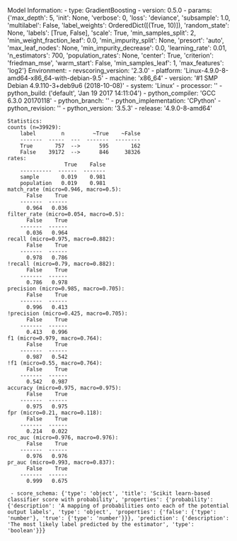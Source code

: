 Model Information:
	 - type: GradientBoosting
	 - version: 0.5.0
	 - params: {'max_depth': 5, 'init': None, 'verbose': 0, 'loss': 'deviance', 'subsample': 1.0, 'multilabel': False, 'label_weights': OrderedDict([(True, 10)]), 'random_state': None, 'labels': [True, False], 'scale': True, 'min_samples_split': 2, 'min_weight_fraction_leaf': 0.0, 'min_impurity_split': None, 'presort': 'auto', 'max_leaf_nodes': None, 'min_impurity_decrease': 0.0, 'learning_rate': 0.01, 'n_estimators': 700, 'population_rates': None, 'center': True, 'criterion': 'friedman_mse', 'warm_start': False, 'min_samples_leaf': 1, 'max_features': 'log2'}
	Environment:
	 - revscoring_version: '2.3.0'
	 - platform: 'Linux-4.9.0-8-amd64-x86_64-with-debian-9.5'
	 - machine: 'x86_64'
	 - version: '#1 SMP Debian 4.9.110-3+deb9u6 (2018-10-08)'
	 - system: 'Linux'
	 - processor: ''
	 - python_build: ('default', 'Jan 19 2017 14:11:04')
	 - python_compiler: 'GCC 6.3.0 20170118'
	 - python_branch: ''
	 - python_implementation: 'CPython'
	 - python_revision: ''
	 - python_version: '3.5.3'
	 - release: '4.9.0-8-amd64'
	
	Statistics:
	counts (n=39929):
		label        n         ~True    ~False
		-------  -----  ---  -------  --------
		True       757  -->      595       162
		False    39172  -->      846     38326
	rates:
		              True    False
		----------  ------  -------
		sample       0.019    0.981
		population   0.019    0.981
	match_rate (micro=0.946, macro=0.5):
		  False    True
		-------  ------
		  0.964   0.036
	filter_rate (micro=0.054, macro=0.5):
		  False    True
		-------  ------
		  0.036   0.964
	recall (micro=0.975, macro=0.882):
		  False    True
		-------  ------
		  0.978   0.786
	!recall (micro=0.79, macro=0.882):
		  False    True
		-------  ------
		  0.786   0.978
	precision (micro=0.985, macro=0.705):
		  False    True
		-------  ------
		  0.996   0.413
	!precision (micro=0.425, macro=0.705):
		  False    True
		-------  ------
		  0.413   0.996
	f1 (micro=0.979, macro=0.764):
		  False    True
		-------  ------
		  0.987   0.542
	!f1 (micro=0.55, macro=0.764):
		  False    True
		-------  ------
		  0.542   0.987
	accuracy (micro=0.975, macro=0.975):
		  False    True
		-------  ------
		  0.975   0.975
	fpr (micro=0.21, macro=0.118):
		  False    True
		-------  ------
		  0.214   0.022
	roc_auc (micro=0.976, macro=0.976):
		  False    True
		-------  ------
		  0.976   0.976
	pr_auc (micro=0.993, macro=0.837):
		  False    True
		-------  ------
		  0.999   0.675
	
	 - score_schema: {'type': 'object', 'title': 'Scikit learn-based classifier score with probability', 'properties': {'probability': {'description': 'A mapping of probabilities onto each of the potential output labels', 'type': 'object', 'properties': {'false': {'type': 'number'}, 'true': {'type': 'number'}}}, 'prediction': {'description': 'The most likely label predicted by the estimator', 'type': 'boolean'}}}

